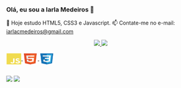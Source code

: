 ### Olá, eu sou a Iarla Medeiros 👋

🌱 Hoje estudo HTML5, CSS3 e Javascript.
📫 Contate-me no e-mail: iarlacmedeiros@gmail.com

<div align="center">
  <a href="https://github.com/iarlamedeirosgit">
  <img height="180em" src="https://github-readme-stats.vercel.app/api?username=iarlamedeirosgit&show_icons=true&theme=dracula&include_all_commits=true&count_private=true"/>
  <img height="180em" src="https://github-readme-stats.vercel.app/api/top-langs/?username=iarlamedeirosgit&layout=compact&langs_count=7&theme=dracula"/>
</div>
<div style="display: inline_block"><br>
  <img align="center" alt="Iarla-Js" height="30" width="40" src="https://raw.githubusercontent.com/devicons/devicon/master/icons/javascript/javascript-plain.svg">
  <img align="center" alt="Iarla-HTML" height="30" width="40" src="https://raw.githubusercontent.com/devicons/devicon/master/icons/html5/html5-original.svg">
  <img align="center" alt="Iarla-CSS" height="30" width="40" src="https://raw.githubusercontent.com/devicons/devicon/master/icons/css3/css3-original.svg">
</div>

##
 
<div> 

  <a href = "mailto:iarlacmedeiros@gmail.com"><img src="https://img.shields.io/badge/-Gmail-%23333?style=for-the-badge&logo=gmail&logoColor=white" target="_blank"></a>
  <a href="https://www.linkedin.com/in/iarlamedeiros/" target="_blank"><img src="https://img.shields.io/badge/-LinkedIn-%230077B5?style=for-the-badge&logo=linkedin&logoColor=white" target="_blank"></a> 
 
</div>
